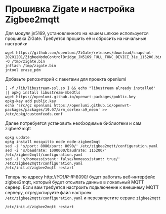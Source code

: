 # Прошивка Zigate и настройка Zigbee2mqtt

Для модуля jn5169, установленного на нашем шлюзе используется прошивка ZiGate.
Требуется прошить её и сбросить на начальные настройки

```shell script
wget https://github.com/openlumi/ZiGate/releases/download/snapshot-20201201/ZigbeeNodeControlBridge_JN5169_FULL_FUNC_DEVICE_31e_115200.bin -O /tmp/zigate.bin 
jnflash /tmp/zigate.bin
jntool erase_pdm
```

Добавьте репозиторий с пакетами для проекта openlumi

```shell
[ -f /lib/libustream-ssl.so ] && echo "libustream already installed" || opkg install libustream-mbedtls
wget https://openlumi.github.io/openwrt-packages/public.key
opkg-key add public.key
echo 'src/gz openlumi https://openlumi.github.io/openwrt-packages/packages/19.07/arm_cortex-a9_neon' >> /etc/opkg/customfeeds.conf
```

Далее потребуется установить необходимые библиотеки и сам zigbee2mqtt

```shell
opkg update
opkg install mosquitto node node-zigbee2mqt
sed -i 's/port: 8080/port: 8090/' /etc/zigbee2mqtt/configuration.yaml
sed -i 's/baudrate: 1000000/baudrate: 115200/' /etc/zigbee2mqtt/configuration.yaml
sed -i 's/homeassistant: false/homeassistant: true/' /etc/zigbee2mqtt/configuration.yaml
/etc/init.d/zigbee2mqtt restart
```

Теперь по адресу http://*YOUR-IP*:8090/ будет работать веб-интерфейс zigbee2mqtt,
который будет отсылать данные в локальный MQTT сервер. 
Если вам требуется настроить подключение к внешнему MQTT серверу,
отредактируйте файл настроек `/etc/zigbee2mqtt/configuration.yaml` и перезапустите
сервис `zigbee2mqtt`

```shell
/etc/init.d/zigbee2mqtt restart
```
